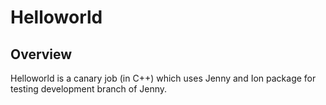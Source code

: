 # Helloworld

## Overview
Helloworld is a canary job (in C++) which uses Jenny and Ion package for testing development branch of Jenny.
